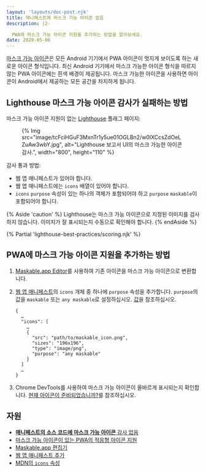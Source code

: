 ```yaml
---
layout: 'layouts/doc-post.njk'
title: 매니페스트에 마스크 가능 아이콘 없음
description: |2-

  PWA에 마스크 가능 아이콘 지원을 추가하는 방법을 알아보세요.
date: 2020-05-06
---
```


[마스크 가능 아이콘](https://web.dev/maskable-icon/)은 모든 Android 기기에서 PWA 아이콘이 멋지게 보이도록 하는 새로운 아이콘 형식입니다. 최신 Android 기기에서 마스크 가능한 아이콘 형식을 따르지 않는 PWA 아이콘에는 흰색 배경이 제공됩니다. 마스크 가능한 아이콘을 사용하면 아이콘이 Android에서 제공하는 모든 공간을 차지하게 됩니다.

## Lighthouse 마스크 가능 아이콘 감사가 실패하는 방법

마스크 가능 아이콘 지원이 없는 [Lighthouse](https://developers.google.com/web/tools/lighthouse/) 플래그 페이지:

<figure>{% Img src="image/tcFciHGuF3MxnTr1y5ue01OGLBn2/w0lXCcsZdOeLZuAw3wbY.jpg", alt="Lighthouse 보고서 UI의 마스크 가능한 아이콘 감사.", width="800", height="110" %}</figure>

감사 통과 방법:

- 웹 앱 매니페스트가 있어야 합니다.
- 웹 앱 매니페스트에는 `icons` 배열이 있어야 합니다.
- `icons` `purpose` 속성이 있는 하나의 객체가 포함되어야 하고 `purpose` `maskable`이 포함되어야 합니다.

{% Aside 'caution' %} Lighthouse는 마스크 가능 아이콘으로 지정된 이미지를 검사하지 않습니다. 이미지가 잘 표시되는지 수동으로 확인해야 합니다. {% endAside %}

{% Partial 'lighthouse-best-practices/scoring.njk' %}

## PWA에 마스크 가능 아이콘 지원을 추가하는 방법

1. [Maskable.app Editor](https://maskable.app/editor)를 사용하여 기존 아이콘을 마스크 가능 아이콘으로 변환합니다.

2. [웹 앱 매니페스트](https://web.dev/add-manifest/)의 `icons` 개체 중 하나에 `purpose` 속성을 추가합니다. `purpose`의 값을 `maskable` 또는 `any maskable`로 설정하십시오. [값](https://developer.mozilla.org/docs/Web/Manifest/icons#Values)을 참조하십시오.

   ```json/8
   {
     …
     "icons": [
       …
       {
         "src": "path/to/maskable_icon.png",
         "sizes": "196x196",
         "type": "image/png",
         "purpose": "any maskable"
       }
     ]
     …
   }
   ```

3. Chrome DevTools를 사용하여 마스크 가능 아이콘이 올바르게 표시되는지 확인합니다. [현재 아이콘이 준비되었습니까?](https://web.dev/maskable-icon/#are-my-current-icons-ready)를 참조하십시오.

## 자원

- [**매니페스트의 소스 코드에 마스크 가능 아이콘** 감사 없음](https://github.com/GoogleChrome/lighthouse/blob/master/lighthouse-core/audits/maskable-icon.js)
- [마스크 가능 아이콘이 있는 PWA의 적응형 아이콘 지원](https://web.dev/maskable-icon/)
- [Maskable.app 편집기](https://maskable.app/editor)
- [웹 앱 매니페스트 추가](https://web.dev/add-manifest/)
- [MDN의 `icons` 속성](https://developer.mozilla.org/docs/Web/Manifest/icons)
